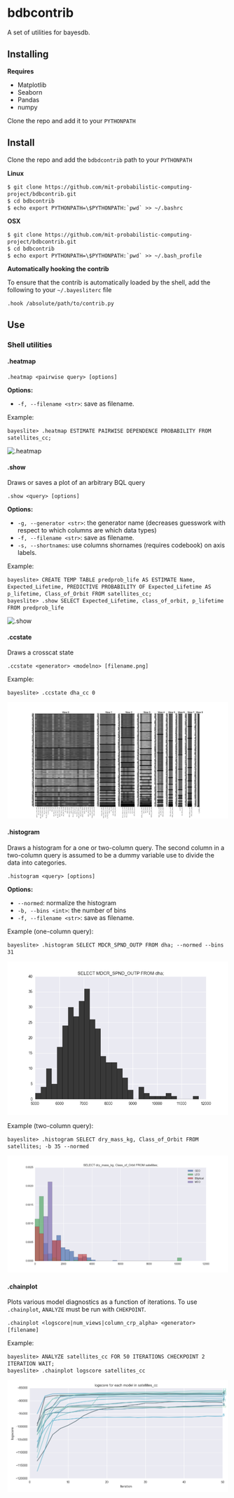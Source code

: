 # bdbcontrib

A set of utilities for bayesdb.


## Installing
**Requires**

- Matplotlib
- Seaborn
- Pandas
- numpy

Clone the repo and add it to your `PYTHONPATH`

## Install
Clone the repo and add the `bdbdcontrib` path to your `PYTHONPATH`

**Linux**
```
$ git clone https://github.com/mit-probabilistic-computing-project/bdbcontrib.git
$ cd bdbcontrib
$ echo export PYTHONPATH=\$PYTHONPATH:`pwd` >> ~/.bashrc
```

**OSX**
```
$ git clone https://github.com/mit-probabilistic-computing-project/bdbcontrib.git
$ cd bdbcontrib
$ echo export PYTHONPATH=\$PYTHONPATH:`pwd` >> ~/.bash_profile
```

**Automatically hooking the contrib**

To ensure that the contrib is automatically loaded by the shell, add the following to your `~/.bayesliterc` file

    .hook /absolute/path/to/contrib.py


## Use

### Shell utilities

#### .heatmap

    .heatmap <pairwise query> [options]

**Options:**
- `-f, --filename <str>`: save as filename.

Example:

    bayeslite> .heatmap ESTIMATE PAIRWISE DEPENDENCE PROBABILITY FROM satellites_cc;

![.heatmap](doc.heatmap.png)

#### .show
Draws or saves a plot of an arbitrary BQL query

    .show <query> [options]

**Options:**
- `-g, --generator <str>`: the generator name (decreases guesswork with respect to which columns are
    which data types)
- `-f, --filename <str>`: save as filename.
- `-s, --shortnames`: use columns shornames (requires codebook) on axis labels.

Example:

    bayeslite> CREATE TEMP TABLE predprob_life AS ESTIMATE Name, Expected_Lifetime, PREDICTIVE PROBABILITY OF Expected_Lifetime AS p_lifetime, Class_of_Orbit FROM satellites_cc;
    bayeslite> .show SELECT Expected_Lifetime, class_of_orbit, p_lifetime FROM predprob_life

![.show](doc.show.png)

#### .ccstate
Draws a crosscat state

    .ccstate <generator> <modelno> [filename.png]

Example:

    bayeslite> .ccstate dha_cc 0

![.ccstate rendering of dha](doc/ccstate_1.png)

#### .histogram
Draws a histogram for a one or two-column query. The second column in a
two-column query is assumed to be a dummy variable use to divide the data
into categories.

    .histogram <query> [options]

**Options:**
- `--normed`: normalize the histogram
- `-b, --bins <int>`: the number of bins
- `-f, --filename <str>`: save as filename.

Example (one-column query):

    bayeslite> .histogram SELECT MDCR_SPND_OUTP FROM dha; --normed --bins 31

![histogram](doc/hist1.png)

Example (two-column query):

    bayeslite> .histogram SELECT dry_mass_kg, Class_of_Orbit FROM satellites; -b 35 --normed

![histogram](doc/hist2.png)

#### .chainplot
Plots various model diagnostics as a function of iterations. To use `.chainplot`, `ANALYZE` must
be run with `CHEKPOINT`.

    .chainplot <logscore|num_views|column_crp_alpha> <generator> [filename]

Example:

    bayeslite> ANALYZE satellites_cc FOR 50 ITERATIONS CHECKPOINT 2 ITERATION WAIT;
    bayeslite> .chainplot logscore satellites_cc

![logscore over iterations](doc/logscore.png)
